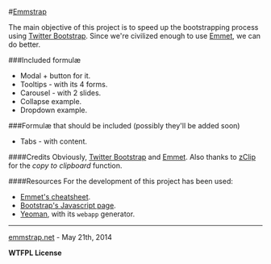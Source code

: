 #[Emmstrap](http://emmstrap.net)

The main objective of this project is to speed up the bootstrapping process using [Twitter Bootstrap](https://github.com/twbs/bootstrap). Since we're civilized enough to use [Emmet](http://emmet.io/), we can do better.

###Included formulæ

  * Modal + button for it.
  * Tooltips - with its 4 forms.
  * Carousel - with 2 slides.
  * Collapse example.
  * Dropdown example.

###Formulæ that should be included (possibly they'll be added soon)

  * Tabs - with content.

####Credits
Obviously, [Twitter Bootstrap](https://github.com/twbs/bootstrap) and [Emmet](http://emmet.io/). Also thanks to [zClip](https://github.com/patricklodder/jquery-zclip) for the _copy to clipboard_ function.

####Resources
For the development of this project has been used:

  * [Emmet's cheatsheet](http://docs.emmet.io/cheat-sheet/).
  * [Bootstrap's Javascript page](http://getbootstrap.com/javascript/).
  * [Yeoman](http://yeoman.io/), with its `webapp` generator.

_______
[emmstrap.net](http://emmstrap.net) - May 21th, 2014

**WTFPL License**